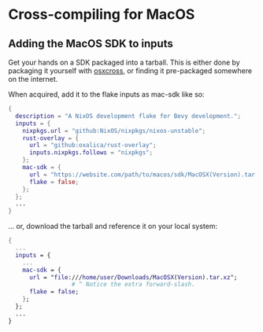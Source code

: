 # Cross-compiling for MacOS

## Adding the MacOS SDK to inputs

Get your hands on a SDK packaged into a tarball. This is either done by
packaging it yourself with [osxcross][osxcross], or finding it pre-packaged
somewhere on the internet.

[osxcross]: https://github.com/tpoechtrager/osxcross

When acquired, add it to the flake inputs as mac-sdk like so:
```nix
{
  description = "A NixOS development flake for Bevy development.";
  inputs = {
    nixpkgs.url = "github:NixOS/nixpkgs/nixos-unstable";
    rust-overlay = {
      url = "github:oxalica/rust-overlay";
      inputs.nixpkgs.follows = "nixpkgs";
    };
    mac-sdk = {
      url = "https://website.com/path/to/macos/sdk/MacOSX(Version).tar.xz";
      flake = false;
    };
  };
  ...
}
```

... or, download the tarball and reference it on your local system:

```nix
{
  ...
  inputs = {
    ...
    mac-sdk = {
      url = "file:///home/user/Downloads/MacOSX(Version).tar.xz";
                  # ^ Notice the extra forward-slash.
      flake = false;
    };
  };
  ...
}
```
